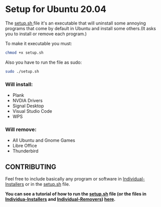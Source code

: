 # Setup for Ubuntu 20.04

The [setup.sh ](./setup.sh) file it's an executable that will uninstall some annoying programs that come by default in Ubuntu and install some others.(It asks you to install or remove each program.)

To make it executable you must:
```bash
chmod +x setup.sh
```
Also you have to run the file as sudo:
```bash
sudo ./setup.sh
```
### Will install:
- Plank
- NVDIA Drivers
- Signal Desktop
- Visual Studio Code
- WPS

### Will remove:
- All Ubuntu and Gnome Games 
- Libre Office
- Thunderbird

## CONTRIBUTING
Feel free to include basically any program or software in [Individual-Installers](./Individual-Installers) or in the [setup.sh](./setup.sh) file.


**You can see a tutorial of how to run the [setup.sh](./setup.sh) file (or the files in [Individua-Installers](./Individual-Installers) and [Individual-Removers](./Individual-Removers))      [here](https://youtu.be/GiGbVtY63SU).**
